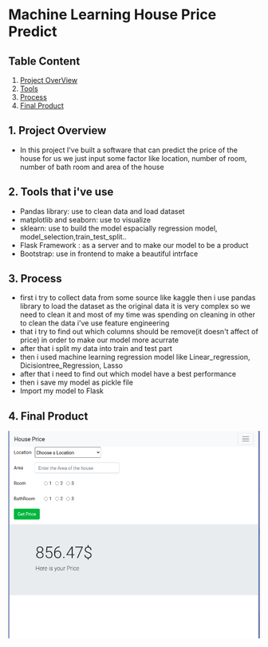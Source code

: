 # Machine Learning House Price Predict
## Table Content
1. [Project OverView](#ov)
2. [Tools](#to)
3. [Process](#pro)
4. [Final Product](#fin)
<a name="ov"></a>
## 1. Project Overview
- In this project I've built a software that can predict the price of the house for us we just input some factor like location, number of room, number of bath room and area of the house
<a name="to"></a>
## 2. Tools that i've use
- Pandas library: use to clean data and load dataset
- matplotlib and seaborn: use to visualize 
- sklearn: use to build the model espacially regression model, model_selection,train_test_split..
- Flask Framework : as a server and to make our model to be a product
- Bootstrap: use in frontend to make a beautiful intrface
<a name="pro"></a>
## 3. Process
- first i try to collect data from some source like kaggle then i use pandas library to load the dataset as the original data it is very complex so we need to clean it and most of my time was spending on cleaning in other to clean the data i've use feature engineering 
- that i try to find out which columns should be remove(it doesn't affect of price) in order to make our model more acurrate
- after that i split my data into train and test part
- then i used machine learning regression model like Linear_regression, Dicisiontree_Regression, Lasso 
- after that i need to find out which model have a best performance
- then i save my model as pickle file
- Import my model to Flask 
<a name="fin"></a>
## 4. Final Product
![](/pic.png)
